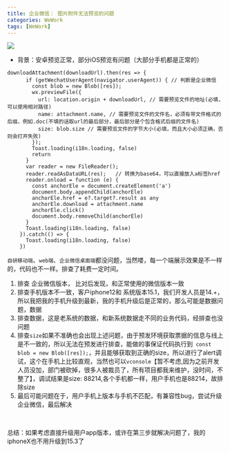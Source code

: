 ```yaml
---
title: 企业微信： 图片附件无法预览的问题
categories: WeWork
tags: [WeWork]
---
```


![](http://t-blog-images.aijs.top/img/11460713-13685d46ead24558.png)
- 背景：安卓预览正常，部分iOS预览有问题（大部分手机都是正常的）
```
downloadAttachment(downloadUrl).then(res => {
      if (getWechatUserAgent(navigator.userAgent)) { // 判断是企业微信
        const blob = new Blob([res]);
        wx.previewFile({
          url: location.origin + downloadUrl, // 需要预览文件的地址(必填，可以使用相对路径)
          name: attachment.name, // 需要预览文件的文件名，必须有带文件格式的后缀，例如.doc(不填的话取url的最后部分，最后部分是个包含格式后缀的文件名)
          size: blob.size // 需要预览文件的字节大小(必填，而且大小必须正确，否则会打开失败)
        });
        Toast.loading(i18n.loading, false)
        return
      }
      var reader = new FileReader();
      reader.readAsDataURL(res);   // 转换为base64，可以直接放入a标签href
      reader.onload = function (e) {
        const anchorEle = document.createElement('a')
        document.body.appendChild(anchorEle)
        anchorEle.href = e?.target?.result as any
        anchorEle.download = attachment.name
        anchorEle.click()
        document.body.removeChild(anchorEle)
      }
      Toast.loading(i18n.loading, false)
    }).catch(() => {
      Toast.loading(i18n.loading, false)
    })
```
`自研移动端`、`web端`、`企业微信桌面端`都没问题，当然喽，每一个端展示效果是不一样的，代码也不一样。排查了耗费一定时间。
1.  排查 企业微信版本， 比对后发现，和正常使用的微信版本一致
2.  排查手机版本不一致，客户iphone12和 系统版本15.1，我们开发人员是14.+，所以我把我的手机升级到最新，我的手机升级后是正常的，那么可能是数据问题，数据
3.  排查数据，这是老系统的数据，和新系统数据走不同的业务代码，经排查也没问题
4.  排查`size`如果不准确也会出现上述问题，由于预发环境获取票据的信息与线上是不一致的，所以无法在预发进行排查，能做的事保证代码执行到` const blob = new Blob([res]);`，并且能够获取到正确的size，所以进行了alert调试，这个在手机上比较直观，当然也可以`vconsole`【暂不考虑,因为之前开发人员没加，部门被砍掉，很多人被裁员了，所有项目都我来维护，没时间，不整了】，调试结果是size: 88214,各个手机都一样，用户手机也是88214，故排除size
5.  最后可能问题在于，用户手机上版本与手机不匹配，有兼容性bug，尝试升级企业微信，最后解决

<br/>

总结：如果考虑直接升级用户app版本，或许在第三步就解决问题了，我的iphoneX也不用升级到15.3了